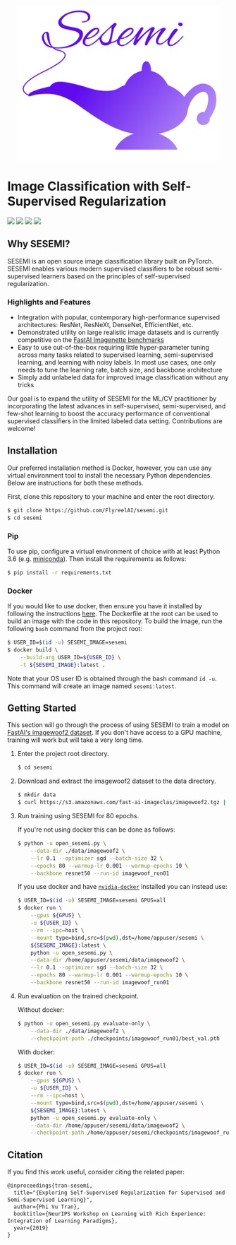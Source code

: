 <p><p align="center"><img height="350px" src="assets/sesemi-banner.png" /></p></p>

# Image Classification with Self-Supervised Regularization
<span><img src="https://img.shields.io/badge/license-Apache-blue" /> <img src="https://img.shields.io/badge/python->=3.6-green" /> <img src="https://img.shields.io/badge/pytorch->=1.6.0-light" /> <img src="https://img.shields.io/badge/%20-contributions--welcome-5429E6" /></span>

## Why SESEMI?
SESEMI is an open source image classification library built on PyTorch. SESEMI enables various modern supervised classifiers to be robust semi-supervised learners based on the principles of self-supervised regularization.

### Highlights and Features

* Integration with popular, contemporary high-performance supervised architectures: ResNet, ResNeXt, DenseNet, EfficientNet, etc.
* Demonstrated utility on large realistic image datasets and is currently competitive on the [FastAI Imagenette benchmarks](https://github.com/fastai/imagenette)
* Easy to use out-of-the-box requiring little hyper-parameter tuning across many tasks related to supervised learning, semi-supervised learning, and learning with noisy labels. In most use cases, one only needs to tune the learning rate, batch size, and backbone architecture
* Simply add unlabeled data for improved image classification without any tricks

Our goal is to expand the utility of SESEMI for the ML/CV practitioner by incorporating the latest advances in self-supervised, semi-supervised, and few-shot learning to boost the accuracy performance of conventional supervised classifiers in the limited labeled data setting. Contributions are welcome!

## Installation
Our preferred installation method is Docker, however, you can use any virtual environment tool to install the necessary Python dependencies. Below are instructions for both these methods.

First, clone this repository to your machine and enter the root directory.

```bash
$ git clone https://github.com/FlyreelAI/sesemi.git
$ cd sesemi
```

### Pip

To use pip, configure a virtual environment of choice with at least Python 3.6 (e.g. [miniconda](https://docs.conda.io/en/latest/miniconda.html)). Then install the requirements as follows:

```bash
$ pip install -r requirements.txt
```

### Docker

If you would like to use docker, then ensure you have it installed by following the instructions [here](https://docs.docker.com/get-docker/). The Dockerfile at the root can be used to build an image with the 
code in this repository. To build the image, run the following `bash` command from the project root:

```bash
$ USER_ID=$(id -u) SESEMI_IMAGE=sesemi
$ docker build \
    --build-arg USER_ID=${USER_ID} \
    -t ${SESEMI_IMAGE}:latest .
```

Note that your OS user ID is obtained through the bash command `id -u`. This command will create an image named
`sesemi:latest`.

## Getting Started

This section will go through the process of using SESEMI to train a model on [FastAI's imagewoof2 dataset](https://github.com/fastai/imagenette#imagewoof). If you don't have access to a GPU machine, 
training will work but will take a very long time.

1. Enter the project root directory.

    ```bash
    $ cd sesemi
    ```

2. Download and extract the imagewoof2 dataset to the data directory.

    ```bash
    $ mkdir data
    $ curl https://s3.amazonaws.com/fast-ai-imageclas/imagewoof2.tgz | tar -xzv -C ./data
    ```

3. Run training using SESEMI for 80 epochs.

    If you're not using docker this can be done as follows:

    ```bash
    $ python -u open_sesemi.py \
        --data-dir ./data/imagewoof2 \
        --lr 0.1 --optimizer sgd --batch-size 32 \
        --epochs 80 --warmup-lr 0.001 --warmup-epochs 10 \
        --backbone resnet50 --run-id imagewoof_run01
    ```

    If you use docker and have [`nvidia-docker`](https://github.com/NVIDIA/nvidia-docker) installed you can instead use:

    ```bash
    $ USER_ID=$(id -u) SESEMI_IMAGE=sesemi GPUS=all
    $ docker run \
        --gpus ${GPUS} \
        -u ${USER_ID} \
        --rm --ipc=host \
        --mount type=bind,src=$(pwd),dst=/home/appuser/sesemi \
        ${SESEMI_IMAGE}:latest \
        python -u open_sesemi.py \
        --data-dir /home/appuser/sesemi/data/imagewoof2 \
        --lr 0.1 --optimizer sgd --batch-size 32 \
        --epochs 80 --warmup-lr 0.001 --warmup-epochs 10 \
        --backbone resnet50 --run-id imagewoof_run01
    ```

3. Run evaluation on the trained checkpoint.

    Without docker:

    ```bash
    $ python -u open_sesemi.py evaluate-only \
        --data-dir ./data/imagewoof2 \
        --checkpoint-path ./checkpoints/imagewoof_run01/best_val.pth
    ```

    With docker:

    ```bash
    $ USER_ID=$(id -u) SESEMI_IMAGE=sesemi GPUS=all
    $ docker run \
        --gpus ${GPUS} \
        -u ${USER_ID} \
        --rm --ipc=host \
        --mount type=bind,src=$(pwd),dst=/home/appuser/sesemi \
        ${SESEMI_IMAGE}:latest \
        python -u open_sesemi.py evaluate-only \
        --data-dir /home/appuser/sesemi/data/imagewoof2 \
        --checkpoint-path /home/appuser/sesemi/checkpoints/imagewoof_run01/best_val.pth
    ```

## Citation
If you find this work useful, consider citing the related paper:

```
@inproceedings{tran-sesemi,
  title="{Exploring Self-Supervised Regularization for Supervised and Semi-Supervised Learning}",
  author={Phi Vu Tran},
  booktitle={NeurIPS Workshop on Learning with Rich Experience: Integration of Learning Paradigms},
  year={2019}
}
```

